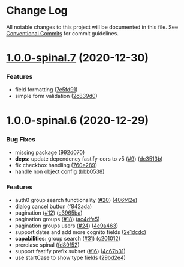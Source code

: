 # Change Log

All notable changes to this project will be documented in this file.
See [Conventional Commits](https://conventionalcommits.org) for commit guidelines.

# [1.0.0-spinal.7](https://github.com/nearform/brokeneck/compare/v1.0.0-spinal.6...v1.0.0-spinal.7) (2020-12-30)


### Features

* field formatting ([7e5fd91](https://github.com/nearform/brokeneck/commit/7e5fd91679a50e968a13b171b26dc99474aaafa6))
* simple form validation ([2c839d0](https://github.com/nearform/brokeneck/commit/2c839d00d1188737c876994ce7fc1cd5858bc9a3))





# 1.0.0-spinal.6 (2020-12-29)


### Bug Fixes

* missing package ([992d070](https://github.com/nearform/brokeneck/commit/992d07044d36658543a237d5bd525d0e90c057bb))
* **deps:** update dependency fastify-cors to v5 ([#9](https://github.com/nearform/brokeneck/issues/9)) ([dc3513b](https://github.com/nearform/brokeneck/commit/dc3513b329bc832e7826af8672d4a39e9c36d177))
* fix checkbox handling ([760e289](https://github.com/nearform/brokeneck/commit/760e289073a32bd7b3b2b08e330e37b34fb56239))
* handle non object config ([bbb0538](https://github.com/nearform/brokeneck/commit/bbb0538f97ef1b9f6509870851e5b59256b7b2fc))


### Features

* auth0 group search functionality ([#20](https://github.com/nearform/brokeneck/issues/20)) ([406f42e](https://github.com/nearform/brokeneck/commit/406f42e89224bfb9ba1f5d71c3068c5ac6f40656))
* dialog cancel button ([f842ada](https://github.com/nearform/brokeneck/commit/f842ada6e85508cf2fc87a364078f501109b4106))
* pagination ([#12](https://github.com/nearform/brokeneck/issues/12)) ([c3965ba](https://github.com/nearform/brokeneck/commit/c3965ba370291d9d4f3dc80e31b57ecd6742fbe4))
* pagination groups ([#18](https://github.com/nearform/brokeneck/issues/18)) ([ac4dfe5](https://github.com/nearform/brokeneck/commit/ac4dfe598b5205394f6c2ab181901582dea311ed))
* pagination groups users ([#24](https://github.com/nearform/brokeneck/issues/24)) ([4e9a463](https://github.com/nearform/brokeneck/commit/4e9a463f7b8c98e8629c4176f35bb95e8a8a080a))
* support dates and add more cognito fields ([2e1dcdc](https://github.com/nearform/brokeneck/commit/2e1dcdc628beb0644d241c5c6ece638b1e901d68))
* **capabilities:** group search ([#31](https://github.com/nearform/brokeneck/issues/31)) ([c201012](https://github.com/nearform/brokeneck/commit/c2010129fef23176da021b784261ec046f5cf4c6))
* prerelase spinal ([fd89f52](https://github.com/nearform/brokeneck/commit/fd89f523ad65d1b797fe3b35b2912bd264d80860))
* support fastify prefix subset ([#16](https://github.com/nearform/brokeneck/issues/16)) ([4c67b31](https://github.com/nearform/brokeneck/commit/4c67b316613d8fa3d7126a644f411910d9e1540a))
* use startCase to show type fields ([29bd2e4](https://github.com/nearform/brokeneck/commit/29bd2e44e16e3b31cc088caf6cbc08f5d1a49e3b))
